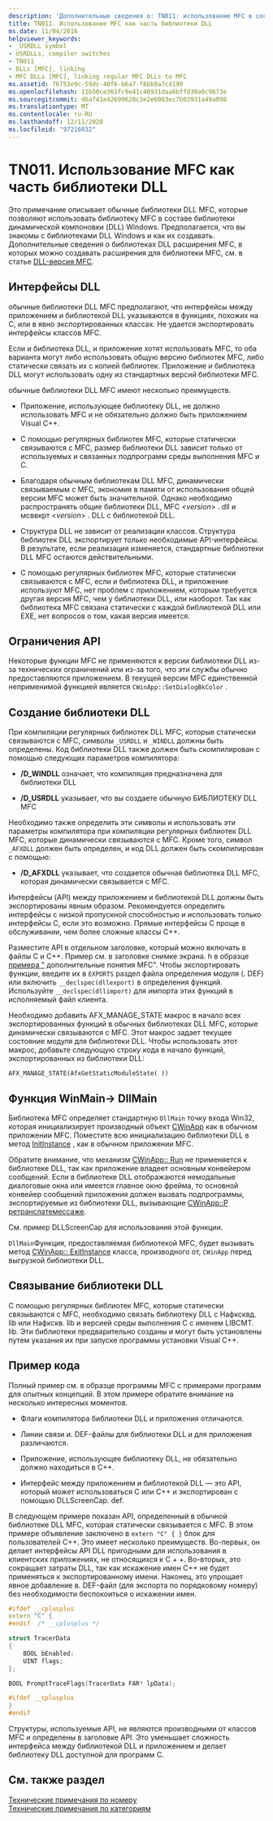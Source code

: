 ```yaml
---
description: 'Дополнительные сведения о: TN011: использование MFC в составе библиотеки DLL'
title: TN011. Использование MFC как часть библиотеки DLL
ms.date: 11/04/2016
helpviewer_keywords:
- _USRDLL symbol
- USRDLLs, compiler switches
- TN011
- DLLs [MFC], linking
- MFC DLLs [MFC], linking regular MFC DLLs to MFC
ms.assetid: 76753e9c-59dc-40f6-b6a7-f6bb9a7c4190
ms.openlocfilehash: 11b50ce361fc9e41c48931daa6bffd30a8c9673e
ms.sourcegitcommit: d6af41e42699628c3e2e6063ec7b03931a49a098
ms.translationtype: MT
ms.contentlocale: ru-RU
ms.lasthandoff: 12/11/2020
ms.locfileid: "97216032"
---
```

# <a name="tn011-using-mfc-as-part-of-a-dll"></a>TN011. Использование MFC как часть библиотеки DLL

Это примечание описывает обычные библиотеки DLL MFC, которые позволяют использовать библиотеку MFC в составе библиотеки динамической компоновки (DLL) Windows. Предполагается, что вы знакомы с библиотеками DLL Windows и как их создавать. Дополнительные сведения о библиотеках DLL расширения MFC, в которых можно создавать расширения для библиотеки MFC, см. в статье [DLL-версия MFC](../mfc/tn033-dll-version-of-mfc.md).

## <a name="dll-interfaces"></a>Интерфейсы DLL

обычные библиотеки DLL MFC предполагают, что интерфейсы между приложением и библиотекой DLL указываются в функциях, похожих на C, или в явно экспортированных классах. Не удается экспортировать интерфейсы классов MFC.

Если и библиотека DLL, и приложение хотят использовать MFC, то оба варианта могут либо использовать общую версию библиотек MFC, либо статически связать их с копией библиотек. Приложение и библиотека DLL могут использовать одну из стандартных версий библиотеки MFC.

обычные библиотеки DLL MFC имеют несколько преимуществ.

- Приложение, использующее библиотеку DLL, не должно использовать MFC и не обязательно должно быть приложением Visual C++.

- С помощью регулярных библиотек MFC, которые статически связываются с MFC, размер библиотеки DLL зависит только от используемых и связанных подпрограмм среды выполнения MFC и C.

- Благодаря обычным библиотекам DLL MFC, динамически связываемым с MFC, экономия в памяти от использования общей версии MFC может быть значительной. Однако необходимо распространять общие библиотеки DLL, MFC \<*version*> . dll и мсввкрт \<*version*> . DLL с библиотекой DLL.

- Структура DLL не зависит от реализации классов. Структура библиотек DLL экспортирует только необходимые API-интерфейсы. В результате, если реализация изменяется, стандартные библиотеки DLL MFC остаются действительными.

- С помощью регулярных библиотек MFC, которые статически связываются с MFC, если и библиотека DLL, и приложение используют MFC, нет проблем с приложением, которым требуется другая версия MFC, чем у библиотеки DLL, или наоборот. Так как библиотека MFC связана статически с каждой библиотекой DLL или EXE, нет вопросов о том, какая версия имеется.

## <a name="api-limitations"></a>Ограничения API

Некоторые функции MFC не применяются к версии библиотеки DLL из-за технических ограничений или из-за того, что эти службы обычно предоставляются приложением. В текущей версии MFC единственной неприменимой функцией является `CWinApp::SetDialogBkColor` .

## <a name="building-your-dll"></a>Создание библиотеки DLL

При компиляции регулярных библиотек DLL MFC, которые статически связываются с MFC, символы `_USRDLL` и `_WINDLL` должны быть определены. Код библиотеки DLL также должен быть скомпилирован с помощью следующих параметров компилятора:

- **/D_WINDLL** означает, что компиляция предназначена для библиотеки DLL

- **/D_USRDLL** указывает, что вы создаете обычную БИБЛИОТЕКУ DLL MFC

Необходимо также определить эти символы и использовать эти параметры компилятора при компиляции регулярных библиотек DLL MFC, которые динамически связываются с MFC. Кроме того, символ `_AFXDLL` должен быть определен, и код DLL должен быть скомпилирован с помощью:

- **/D_AFXDLL** указывает, что создается обычная библиотека DLL MFC, которая динамически связывается с MFC.

Интерфейсы (API) между приложением и библиотекой DLL должны быть экспортированы явным образом. Рекомендуется определить интерфейсы с низкой пропускной способностью и использовать только интерфейсы C, если это возможно. Прямые интерфейсы C проще в обслуживании, чем более сложные классы C++.

Разместите API в отдельном заголовке, который можно включать в файлы C и C++. Пример см. в заголовке снимке экрана. h в образце [примера "](../overview/visual-cpp-samples.md) дополнительные понятия MFC". Чтобы экспортировать функции, введите их в `EXPORTS` раздел файла определения модуля (. DEF) или включить `__declspec(dllexport)` в определения функций. Используйте `__declspec(dllimport)` для импорта этих функций в исполняемый файл клиента.

Необходимо добавить AFX_MANAGE_STATE макрос в начало всех экспортированных функций в обычных библиотеках DLL MFC, которые динамически связываются с MFC. Этот макрос задает текущее состояние модуля для библиотеки DLL. Чтобы использовать этот макрос, добавьте следующую строку кода в начало функций, экспортированных из библиотеки DLL:

`AFX_MANAGE_STATE(AfxGetStaticModuleState( ))`

## <a name="winmain---dllmain"></a>Функция WinMain-> DllMain

Библиотека MFC определяет стандартную `DllMain` точку входа Win32, которая инициализирует производный объект [CWinApp](../mfc/reference/cwinapp-class.md) как в обычном приложении MFC. Поместите всю инициализацию библиотеки DLL в метод [InitInstance](../mfc/reference/cwinapp-class.md#initinstance) , как в обычном приложении MFC.

Обратите внимание, что механизм [CWinApp:: Run](../mfc/reference/cwinapp-class.md#run) не применяется к библиотеке DLL, так как приложение владеет основным конвейером сообщений. Если в библиотеке DLL отображаются немодальные диалоговые окна или имеется главное окно фрейма, то основной конвейер сообщений приложения должен вызвать подпрограммы, экспортируемые из библиотеки DLL, вызывающие [CWinApp::P ретранслатемессаже](../mfc/reference/cwinapp-class.md#pretranslatemessage).

См. пример DLLScreenCap для использования этой функции.

`DllMain`Функция, предоставляемая библиотекой MFC, будет вызывать метод [CWinApp:: ExitInstance](../mfc/reference/cwinapp-class.md#exitinstance) класса, производного от, `CWinApp` перед выгрузкой библиотеки DLL.

## <a name="linking-your-dll"></a>Связывание библиотеки DLL

С помощью регулярных библиотек MFC, которые статически связываются с MFC, необходимо связать библиотеку DLL с Нафксквд. lib или Нафкскв. lib и версией среды выполнения C с именем LIBCMT. lib. Эти библиотеки предварительно созданы и могут быть установлены путем указания их при запуске программы установки Visual C++.

## <a name="sample-code"></a>Пример кода

Полный пример см. в образце программы MFC с примерами программ для опытных концепций. В этом примере обратите внимание на несколько интересных моментов.

- Флаги компилятора библиотеки DLL и приложения отличаются.

- Линии связи и. DEF-файлы для библиотеки DLL и для приложения различаются.

- Приложение, использующее библиотеку DLL, не обязательно должно находиться в C++.

- Интерфейс между приложением и библиотекой DLL — это API, который может использоваться C или C++ и экспортирован с помощью DLLScreenCap. def.

В следующем примере показан API, определенный в обычной библиотеке DLL MFC, которая статически связывается с MFC. В этом примере объявление заключено в `extern "C" { }` блок для пользователей C++. Это имеет несколько преимуществ. Во-первых, он делает интерфейсы API DLL пригодными для использования в клиентских приложениях, не относящихся к C + +. Во-вторых, это сокращает затраты DLL, так как искажение имен C++ не будет применяться к экспортированному имени. Наконец, это упрощает явное добавление в. DEF-файл (для экспорта по порядковому номеру) без необходимости беспокоиться о искажении имен.

```cpp
#ifdef __cplusplus
extern "C" {
#endif  /* __cplusplus */

struct TracerData
{
    BOOL bEnabled;
    UINT flags;
};

BOOL PromptTraceFlags(TracerData FAR* lpData);

#ifdef __cplusplus
}
#endif
```

Структуры, используемые API, не являются производными от классов MFC и определены в заголовке API. Это уменьшает сложность интерфейса между библиотекой DLL и приложением и делает библиотеку DLL доступной для программ C.

## <a name="see-also"></a>См. также раздел

[Технические примечания по номеру](../mfc/technical-notes-by-number.md)<br/>
[Технические примечания по категориям](../mfc/technical-notes-by-category.md)
